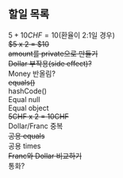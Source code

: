 ## 할일 목록

$5 + 10CHF = 10$(환율이 2:1일 경우)   
~~$5 x 2 = $10~~   
~~amount를 private으로 만들기~~   
~~Dollar 부작용(side effect)?~~   
Money 반올림?   
~~equals()~~   
hashCode()   
Equal null   
Equal object   
~~5CHF x 2 = 10CHF~~   
Dollar/Franc 중복   
~~공용 equals~~   
공용 times   
~~Franc와 Dollar 비교하기~~   
통화?
